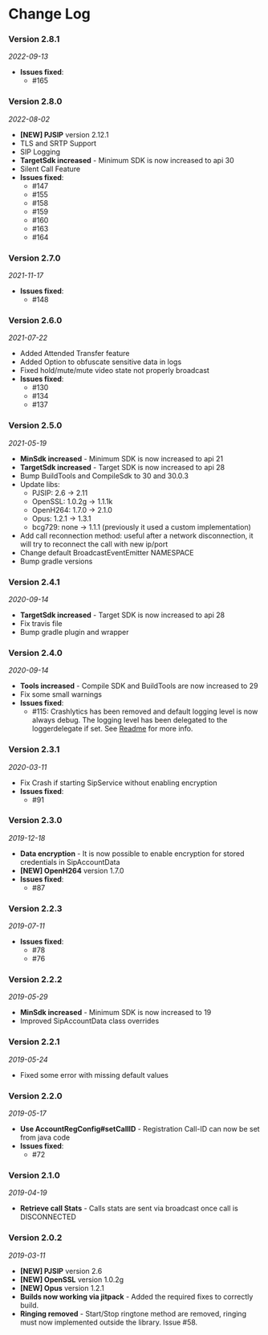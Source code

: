 Change Log
==========

### Version 2.8.1

_2022-09-13_
* **Issues fixed**:
  * #165


### Version 2.8.0

_2022-08-02_

* **\[NEW\] PJSIP** version 2.12.1
* TLS and SRTP Support
* SIP Logging
* **TargetSdk increased** - Minimum SDK is now increased to api 30
* Silent Call Feature
* **Issues fixed**:
   * #147
   * #155
   * #158
   * #159
   * #160
   * #163
   * #164

### Version 2.7.0

_2021-11-17_

* **Issues fixed**:
   * #148

### Version 2.6.0

_2021-07-22_

* Added Attended Transfer feature
* Added Option to obfuscate sensitive data in logs
* Fixed hold/mute/mute video state not properly broadcast
* **Issues fixed**:
   * #130
   * #134
   * #137

### Version 2.5.0

_2021-05-19_

* **MinSdk increased** - Minimum SDK is now increased to api 21
* **TargetSdk increased** - Target SDK is now increased to api 28
* Bump BuildTools and CompileSdk to 30 and 30.0.3
* Update libs:
   * PJSIP: 2.6 -> 2.11
   * OpenSSL: 1.0.2g -> 1.1.1k
   * OpenH264: 1.7.0 -> 2.1.0
   * Opus: 1.2.1 -> 1.3.1
   * bcg729: none -> 1.1.1 (previously it used a custom implementation)
* Add call reconnection method: useful after a network disconnection, it will try to reconnect the call with new ip/port
* Change default BroadcastEventEmitter NAMESPACE
* Bump gradle versions

### Version 2.4.1

_2020-09-14_

* **TargetSdk increased** - Target SDK is now increased to api 28
* Fix travis file
* Bump gradle plugin and wrapper

### Version 2.4.0

_2020-09-14_

* **Tools increased** - Compile SDK and BuildTools are now increased to 29
* Fix some small warnings
* **Issues fixed**:
   * #115: Crashlytics has been removed and default logging level is now always debug. The logging level has been delegated to the loggerdelegate if set. See [Readme](README.md) for more info.

### Version 2.3.1

_2020-03-11_

* Fix Crash if starting SipService without enabling encryption
* **Issues fixed**:
   * #91

### Version 2.3.0

_2019-12-18_

* **Data encryption** - It is now possible to enable encryption for stored credentials in SipAccountData
* **\[NEW\] OpenH264** version 1.7.0
* **Issues fixed**:
   * #87

### Version 2.2.3

_2019-07-11_

* **Issues fixed**:
   * #78
   * #76

### Version 2.2.2

_2019-05-29_

* **MinSdk increased** - Minimum SDK is now increased to 19
* Improved SipAccountData class overrides

### Version 2.2.1

_2019-05-24_

* Fixed some error with missing default values

### Version 2.2.0

_2019-05-17_

* **Use AccountRegConfig#setCallID** - Registration Call-ID can now be set from java code
* **Issues fixed**:
   * #72

### Version 2.1.0

_2019-04-19_

* **Retrieve call Stats** - Calls stats are sent via broadcast once call is DISCONNECTED

### Version 2.0.2

_2019-03-11_

* **\[NEW\] PJSIP** version 2.6
* **\[NEW\] OpenSSL** version 1.0.2g
* **\[NEW\] Opus** version 1.2.1
* **Builds now working via jitpack** - Added the required fixes to correctly build.
* **Ringing removed** - Start/Stop ringtone method are removed, ringing must now implemented outside the library. Issue #58.
